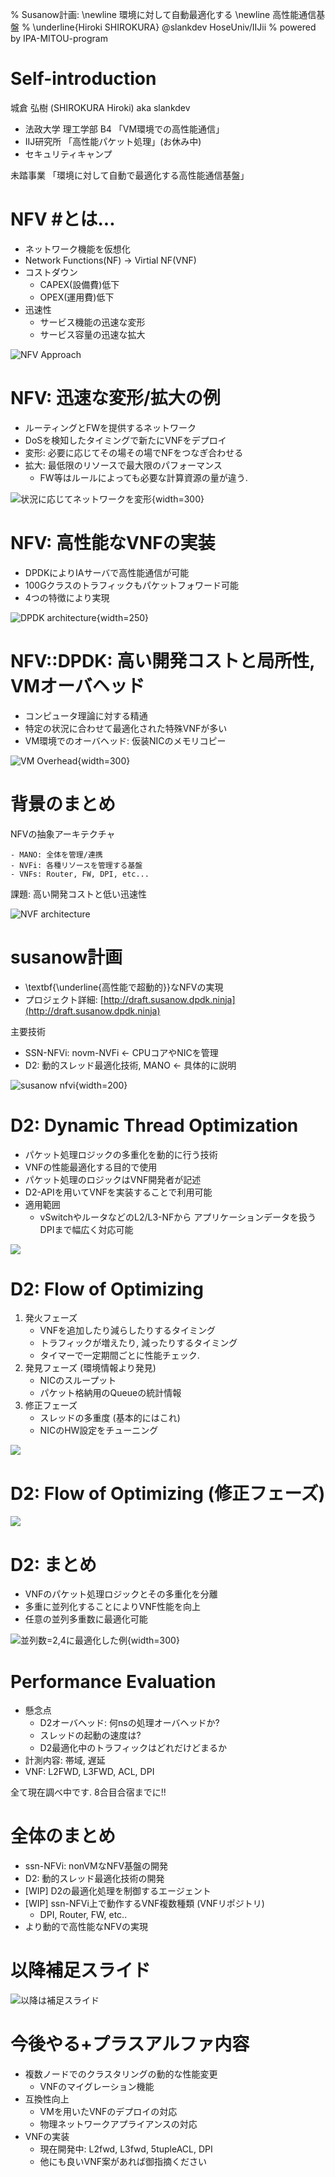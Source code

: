 % Susanow計画: \newline 環境に対して自動最適化する \newline 高性能通信基盤
% \underline{Hiroki SHIROKURA} @slankdev HoseUniv/IIJii
% powered by IPA-MITOU-program

# Self-introduction

城倉 弘樹 (SHIROKURA Hiroki) aka slankdev <br>

- 法政大学 理工学部 B4 「VM環境での高性能通信」
- IIJ研究所  「高性能パケット処理」(お休み中)
- セキュリティキャンプ

未踏事業 「環境に対して自動で最適化する高性能通信基盤」

<!-- # Agenda -->
<!--  -->
<!-- - \underline{Background} -->
<!-- 	- SDN/NFVの未来予想図 -->
<!-- 	- DPDKについて -->
<!-- - Susanow -->
<!-- 	- ssn-NFV infrastructure -->
<!-- 	- D2: Dynamic Thread Optimization -->
<!-- - Performance Evaluation -->
<!-- - まとめ -->

# NFV #とは...

- ネットワーク機能を仮想化
- Network Functions(NF) -> Virtial NF(VNF)
- コストダウン
	- CAPEX(設備費)低下
	- OPEX(運用費)低下
- 迅速性
	- サービス機能の迅速な変形
	- サービス容量の迅速な拡大

![NFV Approach](img/nvf.png)

# NFV: 迅速な変形/拡大の例

- ルーティングとFWを提供するネットワーク
- DoSを検知したタイミングで新たにVNFをデプロイ
- 変形: 必要に応じてその場その場でNFをつなぎ合わせる
- 拡大: 最低限のリソースで最大限のパフォーマンス
	- FW等はルールによっても必要な計算資源の量が違う.

![状況に応じてネットワークを変形](img/dynamic_transform.png){width=300}

# NFV: 高性能なVNFの実装

- DPDKによりIAサーバで高性能通信が可能
- 100Gクラスのトラフィックもパケットフォワード可能
- 4つの特徴により実現

![DPDK architecture](img/dpdk_arch.png){width=250}

# NFV::DPDK: 高い開発コストと局所性, VMオーバヘッド

- コンピュータ理論に対する精通
- 特定の状況に合わせて最適化された特殊VNFが多い
- VM環境でのオーバヘッド: 仮装NICのメモリコピー

![VM Overhead](img/vm_overhead.png){width=300}

# 背景のまとめ

NFVの抽象アーキテクチャ

	- MANO: 全体を管理/連携
	- NVFi: 各種リソースを管理する基盤
	- VNFs: Router, FW, DPI, etc...

課題: 高い開発コストと低い迅速性

![NVF architecture](img/nfv_arch.png)

# susanow計画

- \textbf{\underline{高性能で超動的}}なNFVの実現
- プロジェクト詳細: [http://draft.susanow.dpdk.ninja](http://draft.susanow.dpdk.ninja)

主要技術

- SSN-NFVi: novm-NVFi <- CPUコアやNICを管理
- D2: 動的スレッド最適化技術, MANO  <- 具体的に説明

![susanow nfvi](img/ssn_arch.png){width=200}

# D2: Dynamic Thread Optimization

- パケット処理ロジックの多重化を動的に行う技術
- VNFの性能最適化する目的で使用
- パケット処理のロジックはVNF開発者が記述
- D2-APIを用いてVNFを実装することで利用可能
- 適用範囲
	- vSwitchやルータなどのL2/L3-NFから
	  アプリケーションデータを扱うDPIまで幅広く対応可能

![](img/slide0.png)

# D2: Flow of Optimizing

1. 発火フェーズ
	- VNFを追加したり減らしたりするタイミング
	- トラフィックが増えたり, 減ったりするタイミング
	- タイマーで一定期間ごとに性能チェック.
2. 発見フェーズ (環境情報より発見)
	- NICのスループット
	- パケット格納用のQueueの統計情報
3. 修正フェーズ
	- スレッドの多重度 (基本的にはこれ)
	- NICのHW設定をチューニング

![](img/opt_sfc.png)

# D2: Flow of Optimizing (修正フェーズ)

![](img/d2_flow_detail.png)

# D2: まとめ

- VNFのパケット処理ロジックとその多重化を分離
- 多重に並列化することによりVNF性能を向上
- 任意の並列多重数に最適化可能

![並列数=2,4に最適化した例](img/para24.png){width=300}

# Performance Evaluation

- 懸念点
	- D2オーバヘッド: 何nsの処理オーバヘッドか?
	- スレッドの起動の速度は?
	- D2最適化中のトラフィックはどれだけどまるか
- 計測内容: 帯域, 遅延
- VNF: L2FWD, L3FWD, ACL, DPI

全て現在調べ中です. 8合目合宿までに!!

# 全体のまとめ

- ssn-NFVi: nonVMなNFV基盤の開発
- D2: 動的スレッド最適化技術の開発
- [WIP] D2の最適化処理を制御するエージェント
- [WIP] ssn-NFVi上で動作するVNF複数種類 (VNFリポジトリ)
	- DPI, Router, FW, etc..
- より動的で高性能なNFVの実現

# 以降補足スライド

![以降は補足スライド](img/logo_bar.png)

# 今後やる+プラスアルファ内容

- 複数ノードでのクラスタリングの動的な性能変更
	- VNFのマイグレーション機能
- 互換性向上
	- VMを用いたVNFのデプロイの対応
	- 物理ネットワークアプライアンスの対応
- VNFの実装
	- 現在開発中: L2fwd, L3fwd, 5tupleACL, DPI
	- 他にも良いVNF案があれば御指摘ください


